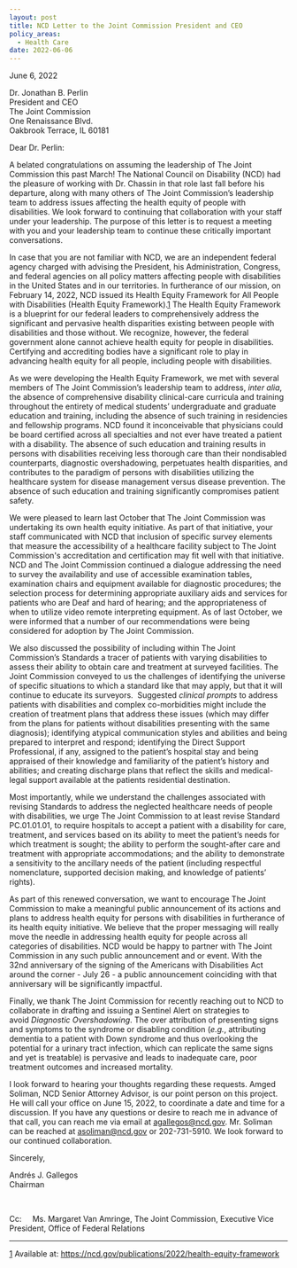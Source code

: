 ```yaml
---
layout: post
title: NCD Letter to the Joint Commission President and CEO
policy_areas:
  - Health Care
date: 2022-06-06
---
```

June 6, 2022

Dr. Jonathan B. Perlin\
President and CEO\
The Joint Commission\
One Renaissance Blvd.\
Oakbrook Terrace, IL 60181

Dear Dr. Perlin:

A belated congratulations on assuming the leadership of The Joint Commission this past March! The National Council on Disability (NCD) had the pleasure of working with Dr. Chassin in that role last fall before his departure, along with many others of The Joint Commission’s leadership team to address issues affecting the health equity of people with disabilities. We look forward to continuing that collaboration with your staff under your leadership. The purpose of this letter is to request a meeting with you and your leadership team to continue these critically important conversations.

In case that you are not familiar with NCD, we are an independent federal agency charged with advising the President, his Administration, Congress, and federal agencies on all policy matters affecting people with disabilities in the United States and in our territories. In furtherance of our mission, on February 14, 2022, NCD issued its Health Equity Framework for All People with Disabilities (Health Equity Framework).[1](https://ncd.gov/publications/2022/ncd-letter-joint-commission-president-and-ceo#_ftn1) The Health Equity Framework is a blueprint for our federal leaders to comprehensively address the significant and pervasive health disparities existing between people with disabilities and those without. We recognize, however, the federal government alone cannot achieve health equity for people in disabilities. Certifying and accrediting bodies have a significant role to play in advancing health equity for all people, including people with disabilities.

As we were developing the Health Equity Framework, we met with several members of The Joint Commission’s leadership team to address, *inter alia*, the absence of comprehensive disability clinical-care curricula and training throughout the entirety of medical students’ undergraduate and graduate education and training, including the absence of such training in residencies and fellowship programs. NCD found it inconceivable that physicians could be board certified across all specialties and not ever have treated a patient with a disability. The absence of such education and training results in persons with disabilities receiving less thorough care than their nondisabled counterparts, diagnostic overshadowing, perpetuates health disparities, and contributes to the paradigm of persons with disabilities utilizing the healthcare system for disease management versus disease prevention. The absence of such education and training significantly compromises patient safety.

We were pleased to learn last October that The Joint Commission was undertaking its own health equity initiative. As part of that initiative, your staff communicated with NCD that inclusion of specific survey elements that measure the accessibility of a healthcare facility subject to The Joint Commission's accreditation and certification may fit well with that initiative. NCD and The Joint Commission continued a dialogue addressing the need to survey the availability and use of accessible examination tables, examination chairs and equipment available for diagnostic procedures; the selection process for determining appropriate auxiliary aids and services for patients who are Deaf and hard of hearing; and the appropriateness of when to utilize video remote interpreting equipment. As of last October, we were informed that a number of our recommendations were being considered for adoption by The Joint Commission.

We also discussed the possibility of including within The Joint Commission’s Standards a tracer of patients with varying disabilities to assess their ability to obtain care and treatment at surveyed facilities. The Joint Commission conveyed to us the challenges of identifying the universe of specific situations to which a standard like that may apply, but that it will continue to educate its surveyors.  Suggested *clinical prompts* to address patients with disabilities and complex co-morbidities might include the creation of treatment plans that address these issues (which may differ from the plans for patients without disabilities presenting with the same diagnosis); identifying atypical communication styles and abilities and being prepared to interpret and respond; identifying the Direct Support Professional, if any, assigned to the patient’s hospital stay and being appraised of their knowledge and familiarity of the patient’s history and abilities; and creating discharge plans that reflect the skills and medical-legal support available at the patients residential destination.

Most importantly, while we understand the challenges associated with revising Standards to address the neglected healthcare needs of people with disabilities, we urge The Joint Commission to at least revise Standard PC.01.01.01, to require hospitals to accept a patient with a disability for care, treatment, and services based on its ability to meet the patient’s needs for which treatment is sought; the ability to perform the sought-after care and treatment with appropriate accommodations; and the ability to demonstrate a sensitivity to the ancillary needs of the patient (including respectful nomenclature, supported decision making, and knowledge of patients’ rights).

As part of this renewed conversation, we want to encourage The Joint Commission to make a meaningful public announcement of its actions and plans to address health equity for persons with disabilities in furtherance of its health equity initiative. We believe that the proper messaging will really move the needle in addressing health equity for people across all categories of disabilities. NCD would be happy to partner with The Joint Commission in any such public announcement and or event. With the 32nd anniversary of the signing of the Americans with Disabilities Act around the corner - July 26 - a public announcement coinciding with that anniversary will be significantly impactful.

Finally, we thank The Joint Commission for recently reaching out to NCD to collaborate in drafting and issuing a Sentinel Alert on strategies to avoid *Diagnostic Overshadowing*. The over attribution of presenting signs and symptoms to the syndrome or disabling condition (*e.g.*, attributing dementia to a patient with Down syndrome and thus overlooking the potential for a urinary tract infection, which can replicate the same signs and yet is treatable) is pervasive and leads to inadequate care, poor treatment outcomes and increased mortality.  

I look forward to hearing your thoughts regarding these requests. Amged Soliman, NCD Senior Attorney Advisor, is our point person on this project. He will call your office on June 15, 2022, to coordinate a date and time for a discussion. If you have any questions or desire to reach me in advance of that call, you can reach me via email at [agallegos@ncd.gov](mailto:agallegos@ncd.gov). Mr. Soliman can be reached at [asoliman@ncd.gov](mailto:asoliman@ncd.gov) or 202-731-5910. We look forward to our continued collaboration.

Sincerely,

Andrés J. Gallegos\
Chairman

 

Cc:     Ms. Margaret Van Amringe, The Joint Commission, Executive Vice President, Office of Federal Relations



- - -

[1](https://ncd.gov/publications/2022/ncd-letter-joint-commission-president-and-ceo#_ftnref1) Available at: <https://ncd.gov/publications/2022/health-equity-framework>
